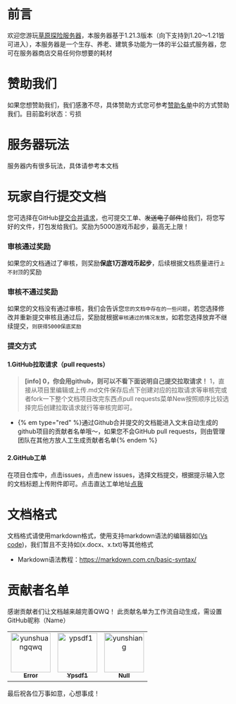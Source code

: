 # 前言
欢迎您游玩[草原探险服务器](https://play.ypshidifu.cn/)，本服务器基于1.21.3版本（向下支持到1.20～1.21皆可进入），本服务器是一个生存、养老、建筑多功能为一体的半公益式服务器，您可在服务器商店交易任何你想要的耗材

# 赞助我们
如果您想赞助我们，我们感激不尽，具体赞助方式您可参考[赞助名单](https://www.ypshidifu.cn/wikis/sponsor.html)中的方式赞助我们。目前盈利状态：亏损

# 服务器玩法
服务器内有很多玩法，具体请参考本文档

# 玩家自行提交文档
您可选择在GitHub[提交合并请求](https://github.com/yunshuangqwq/mccaoyuantxwiki/pulls)，也可提交工单、~~发送电子邮件~~给我们，将您写好的文件，打包发给我们。奖励为5000游戏币起步，最高无上限！
### 审核通过奖励
如果您的文档通过了审核，则奖励**保底1万游戏币起步**，后续根据文档质量进行`上不封顶`的奖励
### 审核不通过奖励
如果您的文档没有通过审核，我们会告诉您`您的文档中存在的一些问题`，若您选择修改并重新提交审核且通过后，奖励就根据`审核通过的情况发放`，如若您选择放弃不继续提交，`则获得5000保底奖励`

### 提交方式
#### 1.GitHub拉取请求（pull requests）
> **[info] 0，你会用github，则可以不看下面说明自己提交拉取请求！**
> 1，直接从项目里编辑或上传.md文件保存后点下创建对应的拉取请求等审核完或者fork一下整个文档项目改完东西点pull requests菜单New按照顺序比较选择完后创建拉取请求就行等审核完即可。

- {% em type="red" %}通过Github合并提交的文档能进入文末自动生成的github项目的贡献者名单哦～，如果您不会GitHub pull requests，则由管理团队在其他方放人工生成贡献者名单{% endem %}

#### 2.GitHub工单
在项目仓库中，点击issues，点击new issues，选择文档提交，根据提示输入您的文档标题上传附件即可。点击直达工单地址[点我](https://github.com/yunshuangqwq/mccaoyuantxwiki/issues/new/choose)

# 文档格式
文档格式请使用markdown格式，使用支持markdown语法的编辑器如([Vs code](https://code.visualstudio.com/))，我们暂且不支持如(x.docx、x.txt)等其他格式<br>
- Markdown语法教程：https://markdown.com.cn/basic-syntax/

# 贡献者名单
感谢贡献者们让文档越来越完善QWQ！
此贡献名单为工作流自动生成，需设置GitHub昵称（Name）
<!-- readme: contributors -start -->
<table>
<tr>
    <td align="center">
        <a href="https://github.com/">
            <img src="https://avatars.githubusercontent.com/u/79011008?v=4" width="90;" alt="yunshuangqwq"/>
            <br />
            <sub><b>Error</b></sub>
        </a>
    </td>
    <td align="center">
        <a href="https://github.com/ypsdf1">
            <img src="https://avatars.githubusercontent.com/u/193349961?v=4" width="90;" alt="ypsdf1"/>
            <br />
            <sub><b>Ypsdf1</b></sub>
        </a>
    </td>
    <td align="center">
        <a href="https://github.com/">
            <img src="https://avatars.githubusercontent.com/u/183727969?v=4" width="90;" alt="yunshiang"/>
            <br />
            <sub><b>Null</b></sub>
        </a>
    </td></tr>
</table>
<!-- readme: contributors -end -->
最后祝各位万事如意，心想事成！
